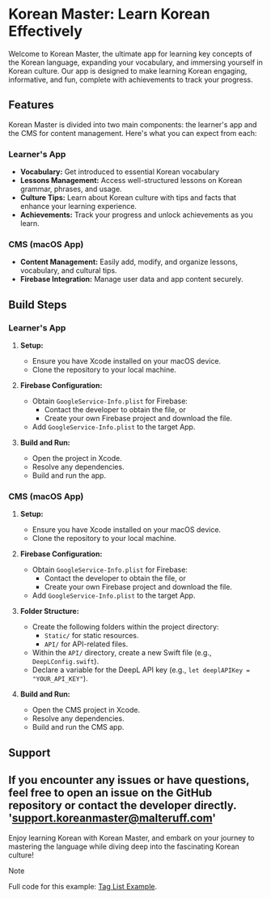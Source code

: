 # Korean Master: Learn Korean Effectively

Welcome to Korean Master, the ultimate app for learning key concepts of the Korean language, expanding your vocabulary, and immersing yourself in Korean culture. Our app is designed to make learning Korean engaging, informative, and fun, complete with achievements to track your progress.

## Features

Korean Master is divided into two main components: the learner's app and the CMS for content management. Here's what you can expect from each:

### Learner's App

- **Vocabulary:** Get introduced to essential Korean vocabulary
- **Lessons Management:** Access well-structured lessons on Korean grammar, phrases, and usage.
- **Culture Tips:** Learn about Korean culture with tips and facts that enhance your learning experience.
- **Achievements:** Track your progress and unlock achievements as you learn.

### CMS (macOS App)

- **Content Management:** Easily add, modify, and organize lessons, vocabulary, and cultural tips.
- **Firebase Integration:** Manage user data and app content securely.

## Build Steps

### Learner's App
1. **Setup:**
   - Ensure you have Xcode installed on your macOS device.
   - Clone the repository to your local machine.

2. **Firebase Configuration:**
   - Obtain `GoogleService-Info.plist` for Firebase:
     - Contact the developer to obtain the file, or
     - Create your own Firebase project and download the file.
   - Add `GoogleService-Info.plist` to the target App.

3. **Build and Run:**
   - Open the project in Xcode.
   - Resolve any dependencies.
   - Build and run the app.

### CMS (macOS App)

1. **Setup:**
   - Ensure you have Xcode installed on your macOS device.
   - Clone the repository to your local machine.

2. **Firebase Configuration:**
   - Obtain `GoogleService-Info.plist` for Firebase:
     - Contact the developer to obtain the file, or
     - Create your own Firebase project and download the file.
   - Add `GoogleService-Info.plist` to the target App.

3. **Folder Structure:**
   - Create the following folders within the project directory:
     - `Static/` for static resources.
     - `API/` for API-related files.
   - Within the `API/` directory, create a new Swift file (e.g., `DeepLConfig.swift`).
   - Declare a variable for the DeepL API key (e.g., `let deeplAPIKey = "YOUR_API_KEY"`).

4. **Build and Run:**
   - Open the CMS project in Xcode.
   - Resolve any dependencies.
   - Build and run the CMS app.

## Support

If you encounter any issues or have questions, feel free to open an issue on the GitHub repository or contact the developer directly.
'support.koreanmaster@malteruff.com'
---

Enjoy learning Korean with Korean Master, and embark on your journey to mastering the language while diving deep into the fascinating Korean culture!


> [!NOTE]
> Full code for this example: [Tag List Example](https://github.com/OlehKorchytskyi/FitPlayground/blob/main/FitPlayground/FitPlayground/Examples/TagListExample.swift).